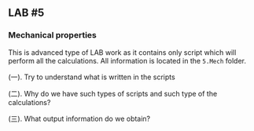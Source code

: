 ## **LAB #5**
### **Mechanical properties**

This is advanced type of LAB work as it contains only script which will perform all the calculations. All information is located in the `5.Mech` folder.

(一). Try to understand what is written in the scripts

(二). Why do we have such types of scripts and such type of the calculations?

(三). What output information do we obtain?
